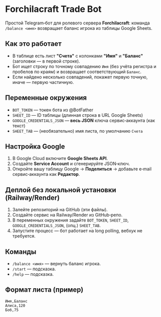 # Forchilacraft Trade Bot

Простой Telegram‑бот для ролевого сервера **Forchilacraft**: команда `/balance <имя>` возвращает баланс игрока из таблицы Google Sheets.

## Как это работает
- В таблице есть лист **"Счета"** с колонками **"Имя"** и **"Баланс"** (заголовки — в первой строке).
- Бот ищет строку по точному совпадению `Имя` (без учёта регистра и пробелов по краям) и возвращает соответствующий `Баланс`.
- Если найдено несколько совпадений, покажет первую точную, иначе — первую частичную.

## Переменные окружения
- `BOT_TOKEN` — токен бота из @BotFather
- `SHEET_ID` — ID таблицы (длинная строка в URL Google Sheets)
- `GOOGLE_CREDENTIALS_JSON` — **весь JSON** ключа сервис‑аккаунта (как текст)
- `SHEET_TAB` — (необязательно) имя листа, по умолчанию `Счета`

## Настройка Google
1. В Google Cloud включите **Google Sheets API**.
2. Создайте **Service Account** и сгенерируйте JSON‑ключ.
3. Откройте вашу таблицу Google → **Поделиться** → добавьте e‑mail сервис‑аккаунта как **Редактор**.

## Деплой без локальной установки (Railway/Render)
1. Залейте репозиторий на GitHub (эти файлы).
2. Создайте сервис на Railway/Render из GitHub‑репо.
3. В переменных окружения задайте `BOT_TOKEN`, `SHEET_ID`, `GOOGLE_CREDENTIALS_JSON`, (опц.) `SHEET_TAB`.
4. Запустите процесс — бот работает на long polling, вебхук не требуется.

## Команды
- `/balance <имя>` — вернуть баланс игрока.
- `/start` — подсказка.
- `/help` — подсказка.

## Формат листа (пример)
```
Имя,Баланс
Алиса,120
Боб,75
```
